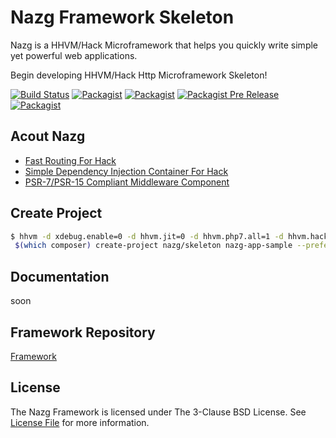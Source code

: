 # Nazg Framework Skeleton
Nazg is a HHVM/Hack Microframework that helps you quickly write simple yet powerful web applications.

Begin developing HHVM/Hack Http Microframework Skeleton!

[![Build Status](https://travis-ci.org/ytake/nazg-framework.svg?branch=master)](https://travis-ci.org/ytake/nazg-framework)
[![Packagist](https://img.shields.io/packagist/dt/nazg/skeleton.svg)]()
[![Packagist](https://img.shields.io/packagist/l/nazg/skeleton.svg)]()
[![Packagist Pre Release](https://img.shields.io/packagist/vpre/nazg/skeleton.svg)]()
[![Packagist](https://img.shields.io/packagist/v/nazg/skeleton.svg)]()

## Acout Nazg

 - [Fast Routing For Hack](https://github.com/hhvm/hack-router)
 - [Simple Dependency Injection Container For Hack](https://github.com/ytake/hh-container)
 - [PSR-7/PSR-15 Compliant Middleware Component](https://github.com/ytake/heredity)

## Create Project

```bash
$ hhvm -d xdebug.enable=0 -d hhvm.jit=0 -d hhvm.php7.all=1 -d hhvm.hack.lang.auto_typecheck=0 \
 $(which composer) create-project nazg/skeleton nazg-app-sample --prefer-dist -s dev
```

## Documentation

soon

## Framework Repository

[Framework](https://github.com/ytake/nazg-framework)

## License
The Nazg Framework is licensed under The 3-Clause BSD License. See [License File](LICENSE) for more information.

